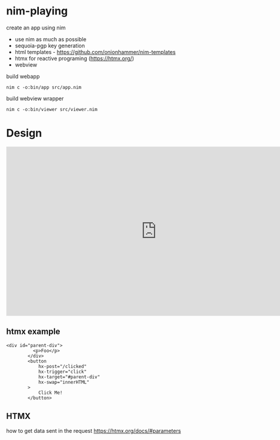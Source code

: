 # nim-playing

create an app using nim
- use nim as much as possible 
- sequoia-pgp key generation
- html templates - https://github.com/onionhammer/nim-templates
- htmx for reactive programing (https://htmx.org/)
- webview


build webapp
```
nim c -o:bin/app src/app.nim
```

build webview wrapper
```
nim c -o:bin/viewer src/viewer.nim
```

# Design 

<iframe style="border: 1px solid rgba(0, 0, 0, 0.1);" width="800" height="450" src="https://www.figma.com/embed?embed_host=share&url=https%3A%2F%2Fwww.figma.com%2Ffile%2FCWDTl87o4mTwwVq0ANuy0C%2Fkarasu%3Fnode-id%3D0%253A1" allowfullscreen></iframe>


## htmx example

```
<div id="parent-div">
          <p>Foo</p>
        </div>
        <button 
            hx-post="/clicked"
            hx-trigger="click"
            hx-target="#parent-div"
            hx-swap="innerHTML"
        >
            Click Me!
        </button>
```        

## HTMX

how to get data sent in the request
https://htmx.org/docs/#parameters
